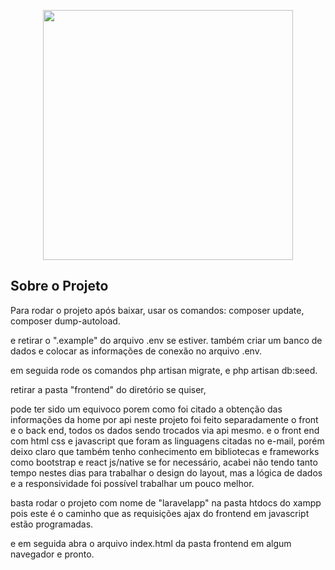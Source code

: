 <p align="center"><a href="https://laravel.com" target="_blank"><img src="https://raw.githubusercontent.com/laravel/art/master/logo-lockup/5%20SVG/2%20CMYK/1%20Full%20Color/laravel-logolockup-cmyk-red.svg" width="400"></a></p>



## Sobre o Projeto

Para rodar o projeto após baixar, usar os comandos:
composer update,
composer dump-autoload.

e retirar o ".example" do arquivo .env se estiver.
também criar um banco de dados e colocar as informações de conexão no arquivo .env.

em seguida rode os comandos php artisan migrate, e php artisan db:seed.

retirar a pasta "frontend" do diretório se quiser,

pode ter sido um equivoco porem como foi citado a obtenção das informações da home por api
neste projeto foi feito separadamente o front e o back end, todos os dados sendo trocados via api mesmo.
e o front end com html css e javascript que foram as linguagens citadas no e-mail, porém deixo claro que também
tenho conhecimento em bibliotecas e frameworks como bootstrap e react js/native se for necessário,
acabei não tendo tanto tempo nestes dias para trabalhar o design do layout, mas a lógica de dados e a responsividade foi possível trabalhar um pouco melhor.


basta rodar o projeto com nome de "laravelapp" na pasta htdocs do xampp pois este é o caminho que as requisições ajax do frontend em javascript estão programadas.

e em seguida abra o arquivo index.html da pasta frontend em algum navegador e pronto.
